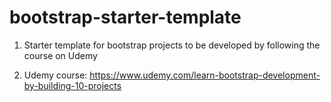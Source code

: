 # bootstrap-starter-template

1. Starter template for bootstrap projects to be developed by following the course on Udemy

2. Udemy course: https://www.udemy.com/learn-bootstrap-development-by-building-10-projects

